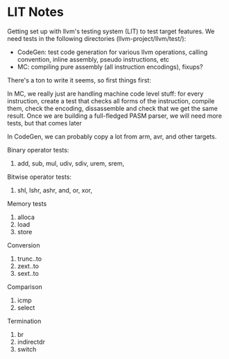 # LIT Notes

Getting set up with llvm's testing system (LIT) to test target features. We need tests in the following directories (llvm-project/llvm/test/):

- CodeGen: test code generation for various llvm operations, calling convention, inline assembly, pseudo instructions, etc
- MC: compiling pure assembly (all instruction encodings), fixups? 

There's a ton to write it seems, so first things first:

In MC, we really just are handling machine code level stuff: for every instruction, create a test that checks all forms of the instruction, compile them, check the encoding, dissassemble and check that we get the same result. Once we are building a full-fledged PASM parser, we will need more tests, but that comes later

In CodeGen, we can probably copy a lot from arm, avr, and other targets. 

Binary operator tests:
1. add, sub, mul, udiv, sdiv, urem, srem, 

Bitwise operator tests:
1. shl, lshr, ashr, and, or, xor, 

Memory tests
1. alloca
1. load
1. store

Conversion
1. trunc..to
1. zext..to
1. sext..to

Comparison
1. icmp
1. select

Termination
1. br
1. indirectdr
1. switch